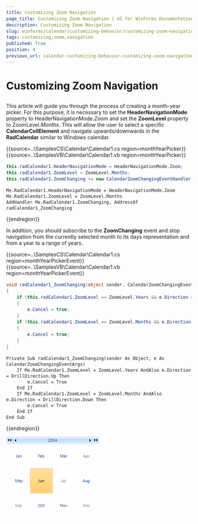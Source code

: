 ```yaml
---
title: Customizing Zoom Navigation
page_title: Customizing Zoom Navigation | UI for WinForms Documentation
description: Customizing Zoom Navigation
slug: winforms/calendar/customizing-behavior/customizing-zoom-navigation
tags: customizing,zoom,navigation
published: True
position: 4
previous_url: calendar-customizing-behavior-customizing-zoom-navigation
---
```


# Customizing Zoom Navigation



## 

This article will guide you through the process of creating a month-year picker. For this purpose, it is necessary to set the __HeaderNavigationMode__ property to HeaderNavigationMode.*Zoom* and set the __ZoomLevel__ property to ZoomLevel.*Months*. This will allow the user to select a specific __CalendarCellElement__ and navigate upwards/downwards in the __RadCalendar__ similar to Windows calendar. 

{{source=..\SamplesCS\Calendar\Calendar1.cs region=monthYearPicker}} 
{{source=..\SamplesVB\Calendar\Calendar1.vb region=monthYearPicker}} 

````C#
this.radCalendar1.HeaderNavigationMode = HeaderNavigationMode.Zoom;
this.radCalendar1.ZoomLevel = ZoomLevel.Months;
this.radCalendar1.ZoomChanging += new CalendarZoomChangingEventHandler(radCalendar1_ZoomChanging);

````
````VB.NET
Me.RadCalendar1.HeaderNavigationMode = HeaderNavigationMode.Zoom
Me.RadCalendar1.ZoomLevel = ZoomLevel.Months
AddHandler Me.RadCalendar1.ZoomChanging, AddressOf radCalendar1_ZoomChanging

````

{{endregion}} 
 
In addition, you should subscribe to the __ZoomChanging__ event and stop navigation from the currently selected month to its days representation and from a year to a range of years.

{{source=..\SamplesCS\Calendar\Calendar1.cs region=monthYearPickerEvent}} 
{{source=..\SamplesVB\Calendar\Calendar1.vb region=monthYearPickerEvent}} 

````C#
void radCalendar1_ZoomChanging(object sender, CalendarZoomChangingEventArgs e)
{
    if (this.radCalendar1.ZoomLevel == ZoomLevel.Years && e.Direction == DrillDirection.Up)
    {
        e.Cancel = true;
    }
    if (this.radCalendar1.ZoomLevel == ZoomLevel.Months && e.Direction == DrillDirection.Down)
    {
        e.Cancel = true;
    }
}

````
````VB.NET
Private Sub radCalendar1_ZoomChanging(sender As Object, e As CalendarZoomChangingEventArgs)
    If Me.RadCalendar1.ZoomLevel = ZoomLevel.Years AndAlso e.Direction = DrillDirection.Up Then
        e.Cancel = True
    End If
    If Me.RadCalendar1.ZoomLevel = ZoomLevel.Months AndAlso e.Direction = DrillDirection.Down Then
        e.Cancel = True
    End If
End Sub

````

{{endregion}} 


![calendar-customizing-behavior-customizing-zoom-navigation 001](images/calendar-customizing-behavior-customizing-zoom-navigation001.gif)
